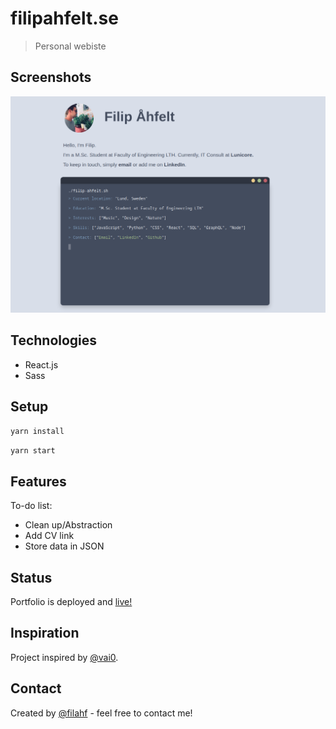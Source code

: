 # filipahfelt.se
> Personal webiste

## Screenshots
![Example screenshot](Screenshot.png)

## Technologies
* React.js
* Sass

## Setup
`yarn install`

`yarn start`

## Features
To-do list:
* Clean up/Abstraction
* Add CV link
* Store data in JSON

## Status
Portfolio is deployed and [live!](https://www.filipahfelt.se/)

## Inspiration
Project inspired by [@vai0](https://github.com/vai0/portfolio).

## Contact
Created by [@filahf](https://www.filipahfelt.se/) - feel free to contact me!
